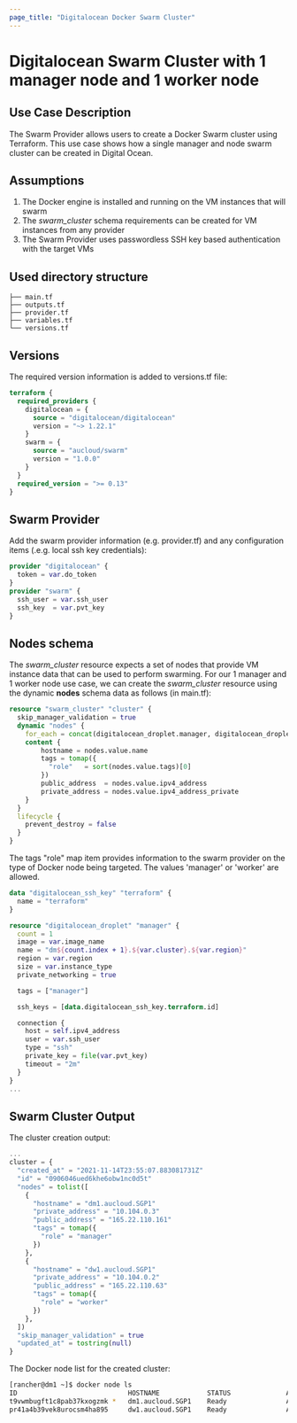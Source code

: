 ```yaml
---
page_title: "Digitalocean Docker Swarm Cluster"
---
```

# Digitalocean Swarm Cluster with 1 manager node and 1 worker node
## Use Case Description
The Swarm Provider allows users to create a Docker Swarm cluster using Terraform. This use case shows how a single manager and node swarm cluster can be created in Digital Ocean.

## Assumptions
1. The Docker engine is installed and running on the VM instances that will swarm
1. The *swarm_cluster* schema requirements can be created for VM instances from any provider
1. The Swarm Provider uses passwordless SSH key based authentication with the target VMs

## Used directory structure
```
├── main.tf
├── outputs.tf
├── provider.tf
├── variables.tf
└── versions.tf
```

## Versions
The required version information is added to versions.tf file:
```terraform
terraform {
  required_providers {
    digitalocean = {
      source = "digitalocean/digitalocean"
      version = "~> 1.22.1"
    }
    swarm = {
      source = "aucloud/swarm"
      version = "1.0.0"
    }
  }
  required_version = ">= 0.13"
}
```

## Swarm Provider
Add the swarm provider information (e.g. provider.tf) and any configuration items (.e.g. local ssh key credentials):
```terraform
provider "digitalocean" {
  token = var.do_token
}
provider "swarm" {
  ssh_user = var.ssh_user
  ssh_key  = var.pvt_key
}
```

## Nodes schema
The *swarm_cluster* resource expects a set of nodes that provide VM instance data that can be used to perform swarming. For our 1 manager and 1 worker node use case, we can create the *swarm_cluster* resource using the dynamic **nodes** schema data as follows (in main.tf):
```terraform
resource "swarm_cluster" "cluster" {
  skip_manager_validation = true
  dynamic "nodes" {
    for_each = concat(digitalocean_droplet.manager, digitalocean_droplet.worker)
    content {
        hostname = nodes.value.name
        tags = tomap({
          "role"   = sort(nodes.value.tags)[0]
        })
        public_address  = nodes.value.ipv4_address
        private_address = nodes.value.ipv4_address_private
    }
  }
  lifecycle {
    prevent_destroy = false
  }
}
```
The tags "role" map item provides information to the swarm provider on the type of Docker node being targeted. The values 'manager' or 'worker' are allowed.
```terraform
data "digitalocean_ssh_key" "terraform" {
  name = "terraform"
}

resource "digitalocean_droplet" "manager" {
  count = 1
  image = var.image_name
  name = "dm${count.index + 1}.${var.cluster}.${var.region}"
  region = var.region
  size = var.instance_type
  private_networking = true

  tags = ["manager"]

  ssh_keys = [data.digitalocean_ssh_key.terraform.id]

  connection {
    host = self.ipv4_address
    user = var.ssh_user
    type = "ssh"
    private_key = file(var.pvt_key)
    timeout = "2m"
  }
}
...
```

## Swarm Cluster Output
The cluster creation output:
```terraform
...
cluster = {
  "created_at" = "2021-11-14T23:55:07.883081731Z"
  "id" = "0906046ued6khe6obw1nc0d5t"
  "nodes" = tolist([
    {
      "hostname" = "dm1.aucloud.SGP1"
      "private_address" = "10.104.0.3"
      "public_address" = "165.22.110.161"
      "tags" = tomap({
        "role" = "manager"
      })
    },
    {
      "hostname" = "dw1.aucloud.SGP1"
      "private_address" = "10.104.0.2"
      "public_address" = "165.22.110.63"
      "tags" = tomap({
        "role" = "worker"
      })
    },
  ])
  "skip_manager_validation" = true
  "updated_at" = tostring(null)
}
```
The Docker node list for the created cluster:
```bash
[rancher@dm1 ~]$ docker node ls
ID                            HOSTNAME            STATUS              AVAILABILITY        MANAGER STATUS      ENGINE VERSION
t9vwmbugft1c8pab37kxogzmk *   dm1.aucloud.SGP1    Ready               Active              Leader              19.03.15
pr41a4b39vek8urocsm4ha895     dw1.aucloud.SGP1    Ready               Active                                  19.03.15
```
